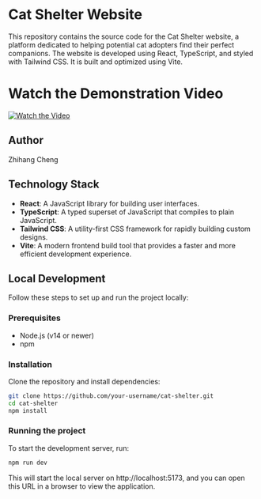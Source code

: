 # Cat Shelter Website

This repository contains the source code for the Cat Shelter website, a platform dedicated to helping potential cat adopters find their perfect companions. The website is developed using React, TypeScript, and styled with Tailwind CSS. It is built and optimized using Vite.

# Watch the Demonstration Video
[![Watch the Video](https://img.youtube.com/vi/UWdoJxSlkME/hqdefault.jpg)](https://youtu.be/UWdoJxSlkME)

## Author
Zhihang Cheng

## Technology Stack

- **React**: A JavaScript library for building user interfaces.
- **TypeScript**: A typed superset of JavaScript that compiles to plain JavaScript.
- **Tailwind CSS**: A utility-first CSS framework for rapidly building custom designs.
- **Vite**: A modern frontend build tool that provides a faster and more efficient development experience.

## Local Development

Follow these steps to set up and run the project locally:

### Prerequisites

- Node.js (v14 or newer)
- npm

### Installation

Clone the repository and install dependencies:

```bash
git clone https://github.com/your-username/cat-shelter.git
cd cat-shelter
npm install
```

### Running the project

To start the development server, run:

```bash
npm run dev
```

This will start the local server on http://localhost:5173, and you can open this URL in a browser to view the application.






